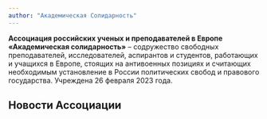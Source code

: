 ```yaml
---
author: "Академическая Солидарность"
---
```


**Ассоциация российских ученых и преподавателей в Европе «Академическая солидарность»** – содружество свободных преподавателей, исследователей, аспирантов и студентов, работающих и учащихся в Европе, стоящих на антивоенных позициях и считающих необходимым установление в России политических свобод и правового государства. Учреждена 26 февраля 2023 года.


## Новости Ассоциации
